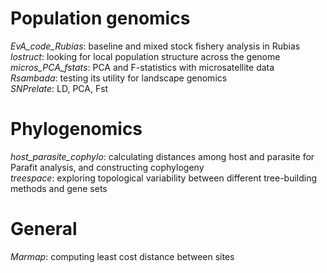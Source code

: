 # Population genomics
<i>EvA_code_Rubias</i>: baseline and mixed stock fishery analysis in Rubias <br />
<i>lostruct</i>: looking for local population structure across the genome <br />
<i>micros_PCA_fstats</i>: PCA and F-statistics with microsatellite data <br />
<i>Rsambada</i>: testing its utility for landscape genomics <br />
<i>SNPrelate</i>: LD, PCA, Fst


# Phylogenomics
<i>host_parasite_cophylo</i>: calculating distances among host and parasite for Parafit analysis, and constructing cophylogeny <br />
<i>treespace</i>: exploring topological variability between different tree-building methods and gene sets

# General
<i>Marmap</i>: computing least cost distance between sites


